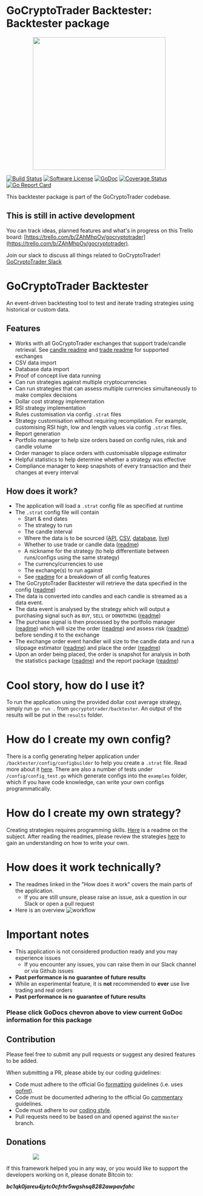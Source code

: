 # GoCryptoTrader Backtester: Backtester package

<img src="/backtester/common/backtester.png?raw=true" width="350px" height="350px" hspace="70">


[![Build Status](https://github.com/thrasher-corp/gocryptotrader/actions/workflows/tests.yml/badge.svg?brach=master)](https://github.com/thrasher-corp/gocryptotrader/actions/workflows/tests.yml)
[![Software License](https://img.shields.io/badge/License-MIT-orange.svg?style=flat-square)](https://github.com/thrasher-corp/gocryptotrader/blob/master/LICENSE)
[![GoDoc](https://godoc.org/github.com/thrasher-corp/gocryptotrader?status.svg)](https://godoc.org/github.com/thrasher-corp/gocryptotrader/backtester)
[![Coverage Status](http://codecov.io/github/thrasher-corp/gocryptotrader/coverage.svg?branch=master)](http://codecov.io/github/thrasher-corp/gocryptotrader?branch=master)
[![Go Report Card](https://goreportcard.com/badge/github.com/thrasher-corp/gocryptotrader)](https://goreportcard.com/report/github.com/thrasher-corp/gocryptotrader)


This backtester package is part of the GoCryptoTrader codebase.

## This is still in active development

You can track ideas, planned features and what's in progress on this Trello board: [https://trello.com/b/ZAhMhpOy/gocryptotrader](https://trello.com/b/ZAhMhpOy/gocryptotrader).

Join our slack to discuss all things related to GoCryptoTrader! [GoCryptoTrader Slack](https://join.slack.com/t/gocryptotrader/shared_invite/enQtNTQ5NDAxMjA2Mjc5LTc5ZDE1ZTNiOGM3ZGMyMmY1NTAxYWZhODE0MWM5N2JlZDk1NDU0YTViYzk4NTk3OTRiMDQzNGQ1YTc4YmRlMTk)


# GoCryptoTrader Backtester
An event-driven backtesting tool to test and iterate trading strategies using historical or custom data.

## Features
- Works with all GoCryptoTrader exchanges that support trade/candle retrieval. See [candle readme](/docs/OHLCV.md) and [trade readme](/exchanges/trade/README.md) for supported exchanges
- CSV data import
- Database data import
- Proof of concept live data running
- Can run strategies against multiple cryptocurrencies
- Can run strategies that can assess multiple currencies simultaneously to make complex decisions
- Dollar cost strategy implementation
- RSI strategy implementation
- Rules customisation via config `.strat` files
- Strategy customisation without requiring recompilation. For example, customising RSI high, low and length values via config `.strat` files.
- Report generation
- Portfolio manager to help size orders based on config rules, risk and candle volume
- Order manager to place orders with customisable slippage estimator
- Helpful statistics to help determine whether a strategy was effective
- Compliance manager to keep snapshots of every transaction and their changes at every interval

## How does it work?
- The application will load a `.strat` config file as specified at runtime
- The `.strat` config file will contain
  - Start & end dates
  - The strategy to run
  - The candle interval
  - Where the data is to be sourced ([API](/backtester/data/kline/api/README.md), [CSV](/backtester/data/kline/csv/README.md), [database](/backtester/data/kline/database/README.md), [live](/backtester/data/kline/live/README.md))
  - Whether to use trade or candle data ([readme](/backtester/data/kline/README.md))
  - A nickname for the strategy (to help differentiate between runs/configs using the same strategy)
  - The currency/currencies to use
  - The exchange(s) to run against
  - See [readme](/backtester/config/README.md) for a breakdown of all config features
- The GoCryptoTrader Backtester will retrieve the data specified in the config ([readme](/backtester/backtest/README.md))
- The data is converted into candles and each candle is streamed as a data event.
- The data event is analysed by the strategy which will output a purchasing signal such as `BUY`, `SELL` or `DONOTHING` ([readme](/backtester/eventtypes/signal/README.md))
- The purchase signal is then processed by the portfolio manager ([readme](/backtester/eventhandlers/portfolio/README.md)) which will size the order ([readme](/backtester/eventhandlers/portfolio/size/README.md)) and assess risk ([readme](/backtester/eventhandlers/portfolio/risk/README.md)) before sending it to the exchange
- The exchange order event handler will size to the candle data and run a slippage estimator ([readme](/backtester/eventhandlers/exchange/slippage/README.md)) and place the order ([readme](/backtester/eventhandlers/exchange/README.md))
- Upon an order being placed, the order is snapshot for analysis in both the statistics package ([readme](/backtester/eventhandlers/statistics/README.md)) and the report package ([readme](/backtester/report/README.md))


# Cool story, how do I use it?
To run the application using the provided dollar cost average strategy, simply run `go run .` from `gocryptotrader/backtester`. An output of the results will be put in the `results` folder.

# How do I create my own config?
There is a config generating helper application under `/backtester/config/configbuilder` to help you create a `.strat` file. Read more about it [here](/backtester/config/configbuilder/README.md). There are also a number of tests under `/config/config_test.go` which generate configs into the `examples` folder, which if you have code knowledge, can write your own configs programmatically.

# How do I create my own strategy?
Creating strategies requires programming skills. [Here](/backtester/eventhandlers/strategies/README.md) is a readme on the subject. After reading the readmes, please review the strategies [here](/backtester/eventhandlers/strategies/) to gain an understanding on how to write your own.

# How does it work technically?
- The readmes linked in the "How does it work" covers the main parts of the application.
  - If you are still unsure, please raise an issue, ask a question in our Slack or open a pull request
- Here is an overview
![workflow](https://user-images.githubusercontent.com/9261323/104982257-61d97900-5a5e-11eb-930e-3b431d6e6bab.png)


# Important notes
- This application is not considered production ready and you may experience issues
  - If you encounter any issues, you can raise them in our Slack channel or via Github issues
- **Past performance is no guarantee of future results**
- While an experimental feature, it is **not** recommended to **ever** use live trading and real orders
- **Past performance is no guarantee of future results**



### Please click GoDocs chevron above to view current GoDoc information for this package

## Contribution

Please feel free to submit any pull requests or suggest any desired features to be added.

When submitting a PR, please abide by our coding guidelines:

+ Code must adhere to the official Go [formatting](https://golang.org/doc/effective_go.html#formatting) guidelines (i.e. uses [gofmt](https://golang.org/cmd/gofmt/)).
+ Code must be documented adhering to the official Go [commentary](https://golang.org/doc/effective_go.html#commentary) guidelines.
+ Code must adhere to our [coding style](https://github.com/thrasher-corp/gocryptotrader/blob/master/doc/coding_style.md).
+ Pull requests need to be based on and opened against the `master` branch.

## Donations

<img src="https://github.com/thrasher-corp/gocryptotrader/blob/master/web/src/assets/donate.png?raw=true" hspace="70">

If this framework helped you in any way, or you would like to support the developers working on it, please donate Bitcoin to:

***bc1qk0jareu4jytc0cfrhr5wgshsq8282awpavfahc***
